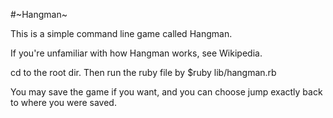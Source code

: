 #~Hangman~

This is a simple command line game called Hangman.

If you're unfamiliar with how Hangman works, see Wikipedia.

cd to the root dir. Then run the ruby file by $ruby lib/hangman.rb

You may save the game if you want, and you can choose jump exactly back to where you were saved.
